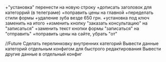 +"установка" перенести на новую строку
+дописать заголовок для категоррий (в телеграме)
+поправить цены на главной
+переделать стили формы
+удаление зуба везде 650 грн.
+установка под ключ заменить на итого
+изменить кнопку "заказать консультацию" на "записаться"
+заменить текст кнопки формы "записаться" на "отправить"
+поправить цены на сайте, убрать "от"

//Future
Сделать перелинковку внутренних категорий
Вывести данные категорий отдельным конфигом для быстрого редактирования
Вывести другие данные в отдельный конфиг